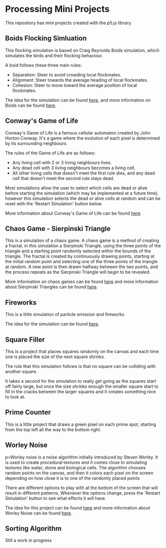 # Processing Mini Projects

This repository has mini projects created with the p5.js library.  

## Boids Flocking Simluation

This flocking simulation is based on Craig Reynolds Boids simulation, which simulates the birds and their flocking behaviour.
			
A boid follows these three main rules: 

* Separation: Steer to avoid crowding local flockmates.
* Alignment: Steer towards the average heading of local flockmates.
* Cohesion: Steer to move toward the average position of local flockmates.

The idea for the simulation can be found [here](https://www.youtube.com/watch?v=mhjuuHl6qHM), and more information on Boids can be found [here](https://en.wikipedia.org/wiki/Boids).

## Conway's Game of Life

Conway's Game of Life is a famous cellular automaton created by John Horton Conway. It's a game where the evolution of each pixel is determined by its surrounding neighbours.

The rules of the Game of Life are as follows:

* Any living cell with 2 or 3 living neighbours lives.
* Any dead cell with 3 living neighbours becomes a living cell.
* All other living cells that doesn't meet the first rule dies, and any dead cell that doesn't meet the second rule stays dead.


Most simulations allow the user to select which cells are dead or alive before starting the simulation (which may be implemented at a future time), however this simulation selects the dead or alive cells at random and can be reset with the 'Restart Simulation' button below.

More information about Conway's Game of Life can be found [here](https://en.wikipedia.org/wiki/Conway%27s_Game_of_Life).

## Chaos Game - Sierpinski Triangle

This is a simulation of a chaos game. A chaos game is a method of creating a fractal, in this simulation a Sierpinski Triangle, using the three points of the triangle and a starting point randomly selected within the bounds of the triangle. The fractal is created by continuously drawing points, starting at the initial random point and selecting one of the three points of the triangle at random. A new point is then drawn halfway between the two points, and the process repeats as the Sierpinski Triangle will begin to be revealed.

More information on chaos games can be found [here](https://en.wikipedia.org/wiki/Chaos_game) and more information about Sierpinski Triangles can be found [here](https://en.wikipedia.org/wiki/Sierpi%C5%84ski_triangle).

## Fireworks

This is a little simulation of particle emission and fireworks.

The idea for the simulation can be found [here](https://www.youtube.com/watch?v=CKeyIbT3vXI).

## Square Filler

This is a project that places squares randomly on the canvas and each time one is placed the size of the next square shrinks.

The rule that this simulation follows is that no square can be colliding with another square.

It takes a second for the simulation to really get going as the squares start off fairly large, but once the size shrinks enough
the smaller square start to fill in the cracks between the larger squares and it creates something nice to look at.

## Prime Counter

This is a little project that draws a green pixel on each prime spot, starting from the top left all the way to the bottom right.

## Worley Noise

p>Worley noise is a noise algorithm initially introduced by Steven Worley. It is used to create procedural textures and it comes close to simulating textures like water, stone and biological cells. The algorithm chooses random points on the canvas, and then it colors each pixel on the screen depending on how close it is to one of the randomly placed points

There are different options to play with at the bottom of the screen that will result in different patterns. Whenever the options change, press the 'Restart Simulation' button to see what effects it will have.

The idea for this project can be found [here](https://www.youtube.com/watch?v=4066MndcyCk) and more information about Worley Noise can be found [here](https://en.wikipedia.org/wiki/Worley_noise).

## Sorting Algorithm

Still a work in progress